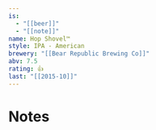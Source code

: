 ```yaml
---
is:
  - "[[beer]]"
  - "[[note]]"
name: Hop Shovel™
style: IPA - American
brewery: "[[Bear Republic Brewing Co]]"
abv: 7.5
rating: 👍
last: "[[2015-10]]"
---
```

# Notes

